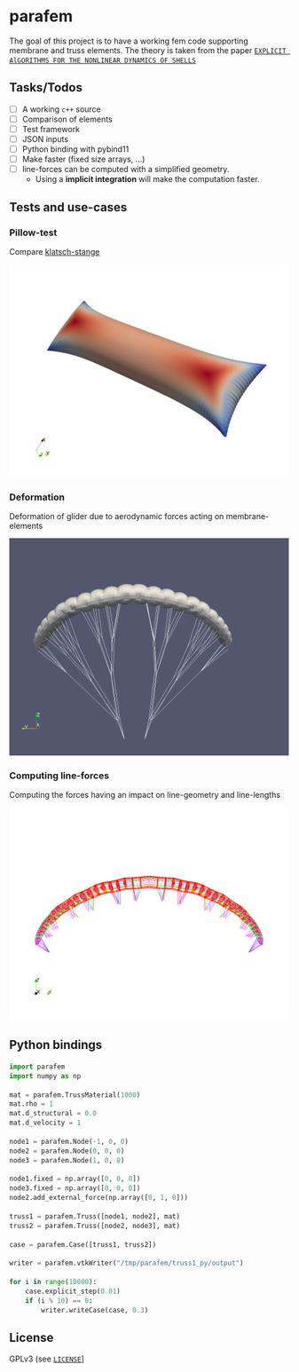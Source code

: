# parafem

The goal of this project is to have a working fem code supporting membrane and truss elements. The theory is taken from the paper [`EXPLICIT AlGORITHMS FOR THE NONLINEAR DYNAMICS OF SHELLS`][ResearchPaper]

[ResearchPaper]: https://s3.amazonaws.com/academia.edu.documents/46423439/0045-7825_2884_2990026-420160612-12328-se460b.pdf?response-content-disposition=inline%3B%20filename%3DExplicit_algorithms_for_the_nonlinear_dy.pdf&X-Amz-Algorithm=AWS4-HMAC-SHA256&X-Amz-Credential=AKIAIWOWYYGZ2Y53UL3A%2F20190930%2Fus-east-1%2Fs3%2Faws4_request&X-Amz-Date=20190930T182236Z&X-Amz-Expires=3600&X-Amz-SignedHeaders=host&X-Amz-Signature=04ebbc85c0c783c09f590ac0753ab36a420506205082f774879e8f72b27e3fb6

## Tasks/Todos

- [ ] A working `c++` source
- [ ] Comparison of elements
- [ ] Test framework
- [ ] JSON inputs
- [ ] Python binding with pybind11
- [ ] Make faster (fixed size arrays, ...)
- [ ] line-forces can be computed with a simplified geometry.  
  - Using a __implicit integration__ will make the computation faster.

## Tests and use-cases

### Pillow-test

Compare [klatsch-stange](https://pinsundmehr.de/wp-content/uploads/2017/08/klatschstangen-pum-01-bertrandt-ingenieur-dienstleister-02.jpg)

<img src="./images/pillow.png" alt="result" width="600"/>

### Deformation

Deformation of glider due to aerodynamic forces acting on membrane-elements

<img src="./images/glider.png" alt="result" width="600"/>

### Computing line-forces

Computing the forces having an impact on line-geometry and line-lengths

<img src="./images/line-forces.png" alt="result" width="600"/>

## Python bindings

```python
import parafem
import numpy as np

mat = parafem.TrussMaterial(1000)
mat.rho = 1
mat.d_structural = 0.0
mat.d_velocity = 1

node1 = parafem.Node(-1, 0, 0)
node2 = parafem.Node(0, 0, 0)
node3 = parafem.Node(1, 0, 0)

node1.fixed = np.array([0, 0, 0])
node3.fixed = np.array([0, 0, 0])
node2.add_external_force(np.array([0, 1, 0]))

truss1 = parafem.Truss([node1, node2], mat)
truss2 = parafem.Truss([node2, node3], mat)

case = parafem.Case([truss1, truss2])

writer = parafem.vtkWriter("/tmp/parafem/truss1_py/output")

for i in range(10000):
    case.explicit_step(0.01)
    if (i % 10) == 0:
        writer.writeCase(case, 0.3)
```

## License
GPLv3 (see [`LICENSE`](LICENSE)]
